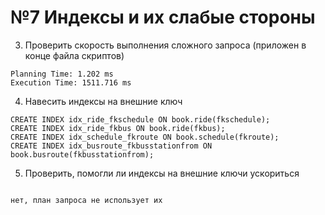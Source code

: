 
# №7 Индексы и их слабые стороны

3. Проверить скорость выполнения сложного запроса (приложен в конце файла скриптов)

```
Planning Time: 1.202 ms
Execution Time: 1511.716 ms

```

4. Навесить индексы на внешние ключ

```
CREATE INDEX idx_ride_fkschedule ON book.ride(fkschedule);
CREATE INDEX idx_ride_fkbus ON book.ride(fkbus);
CREATE INDEX idx_schedule_fkroute ON book.schedule(fkroute);
CREATE INDEX idx_busroute_fkbusstationfrom ON book.busroute(fkbusstationfrom);

```


5. Проверить, помогли ли индексы на внешние ключи ускориться

```

нет, план запроса не использует их


```

